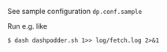 See sample configuration `dp.conf.sample`

Run e.g. like

    $ dash dashpodder.sh 1>> log/fetch.log 2>&1
